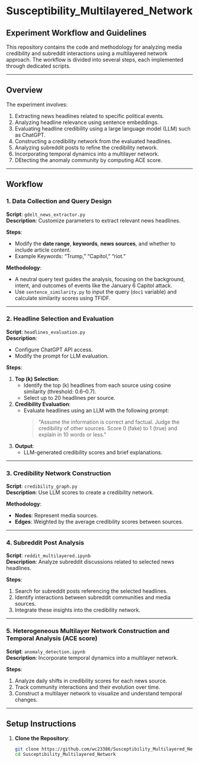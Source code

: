 # Susceptibility_Multilayered_Network

## Experiment Workflow and Guidelines

This repository contains the code and methodology for analyzing media credibility and subreddit interactions using a multilayered network approach. The workflow is divided into several steps, each implemented through dedicated scripts.

---

## **Overview**

The experiment involves:
1. Extracting news headlines related to specific political events.
2. Analyzing headline relevance using sentence embeddings.
3. Evaluating headline credibility using a large language model (LLM) such as ChatGPT.
4. Constructing a credibility network from the evaluated headlines.
5. Analyzing subreddit posts to refine the credibility network.
6. Incorporating temporal dynamics into a multilayer network.
7. DEtecting the anomaly community by computing ACE score.

---

## **Workflow**

### **1. Data Collection and Query Design**

**Script**: `gdelt_news_extractor.py`  
**Description**: Customize parameters to extract relevant news headlines.  

**Steps**:
- Modify the **date range**, **keywords**, **news sources**, and whether to include article content.
- Example Keywords: “Trump,” “Capitol,” “riot.”

**Methodology**:
- A neutral query text guides the analysis, focusing on the background, intent, and outcomes of events like the January 6 Capitol attack.
- Use `sentence_similarity.py` to input the query (`doc1` variable) and calculate similarity scores using TFIDF.

---

### **2. Headline Selection and Evaluation**

**Script**: `headlines_evaluation.py`  
**Description**: 
- Configure ChatGPT API access.
- Modify the prompt for LLM evaluation.  

**Steps**:
1. **Top \(k\) Selection**:
   - Identify the top \(k\) headlines from each source using cosine similarity (threshold: 0.6–0.7).
   - Select up to 20 headlines per source.
2. **Credibility Evaluation**:
   - Evaluate headlines using an LLM with the following prompt:  
     > "Assume the information is correct and factual. Judge the credibility of other sources. Score 0 (fake) to 1 (true) and explain in 10 words or less."
3. **Output**:
   - LLM-generated credibility scores and brief explanations.

---

### **3. Credibility Network Construction**

**Script**: `credibility_graph.py`  
**Description**: Use LLM scores to create a credibility network.  

**Methodology**:
- **Nodes**: Represent media sources.
- **Edges**: Weighted by the average credibility scores between sources.

---

### **4. Subreddit Post Analysis**

**Script**: `reddit_multilayered.ipynb`  
**Description**: Analyze subreddit discussions related to selected news headlines.  

**Steps**:
1. Search for subreddit posts referencing the selected headlines.
2. Identify interactions between subreddit communities and media sources.
3. Integrate these insights into the credibility network.

---

### **5. Heterogeneous Multilayer Network Construction and Temporal Analysis (ACE score)**

**Script**: `anomaly_detection.ipynb`  
**Description**: Incorporate temporal dynamics into a multilayer network.  

**Steps**:
1. Analyze daily shifts in credibility scores for each news source.
2. Track community interactions and their evolution over time.
3. Construct a multilayer network to visualize and understand temporal changes.

---

## **Setup Instructions**

1. **Clone the Repository**:
   ```bash
   git clone https://github.com/wc23386/Susceptibility_Multilayered_Network.git
   cd Susceptibility_Multilayered_Network
